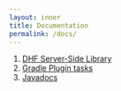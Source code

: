 ```yaml
---
layout: inner
title: Documentation
permalink: /docs/
---
```


1. [DHF Server-Side Library](./serverside.md)
1. [Gradle Plugin tasks](./gradletasks.md)
1. [Javadocs](./javadocs.md)
